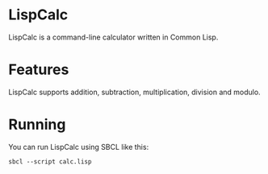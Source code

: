 # LispCalc

LispCalc is a command-line calculator written in Common Lisp.

# Features

LispCalc supports addition, subtraction, multiplication, division and modulo.

# Running

You can run LispCalc using SBCL like this:

`sbcl --script calc.lisp`
